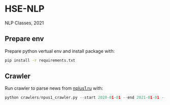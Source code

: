 # HSE-NLP

NLP Classes, 2021

## Prepare env

Prepare python vertual env and install package with:

```bash
pip install -r requirements.txt
```

## Crawler

Run crawler to parse news from [nplus1.ru](https://nplus1.ru) with:

```python
python crawlers/npus1_crawler.py --start 2020-01-01 --end 2021-01-01 --output news.json
```
